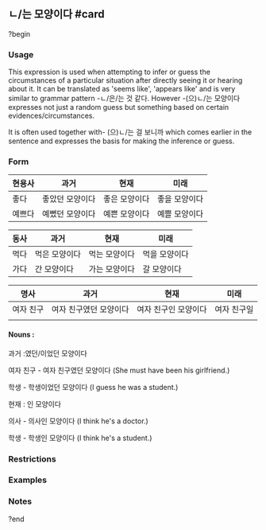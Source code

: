 ## ㄴ/는 모양이다 #card
?begin
### Usage
This expression is used when attempting to infer or guess the circumstances of a particular situation after directly seeing it or hearing about it. It can be translated as 'seems like', 'appears like' and is very similar to grammar pattern -ㄴ/은/는 것 같다. However -(으)ㄴ/는 모양이다 expresses not just a random guess but something based on certain evidences/circumstances.

It is often used together with- (으)ㄴ/는 걸 보니까 which comes earlier in the sentence and expresses the basis for making the inference or guess.
### Form
| 현용사 | 과거       | 현재      | 미래      |
| --- | -------- | ------- | ------- |
| 좋다  | 좋았던 모양이다 | 좋은 모양이다 | 좋을 모양이다 |
| 예쁘다 | 예뻤던 모양이다 | 예쁜 모양이다 | 예쁠 모양이다 |

| 동사  | 과거      | 현재      | 미래      |
| --- | ------- | ------- | ------- |
| 먹다  | 먹은 모양이다 | 먹는 모양이다 | 먹을 모양이다 |
| 가다  | 간 모양이다  | 가는 모양이다 | 갈 모양이다  |

| 명사    | 과거           | 현재          | 미래      |
| ----- | ------------ | ----------- | ------- |
| 여자 친구 | 여자 친구였던 모양이다 | 여자 친구인 모양이다 | 여자 친구일  |
|       |              |             |         |
#### Nouns :

과거 :였던/이었던 모양이다

여자 친구 - 여자 친구였던 모양이다 (She must have been his girlfriend.)

학생 - 학생이었던 모양이다 (I guess he was a student.)

현재 : 인 모양이다

의사 - 의사인 모양이다 (I think he's a doctor.)

학생 - 학생인 모양이다 (I think he's a student.)
### Restrictions
### Examples
### Notes
?end
